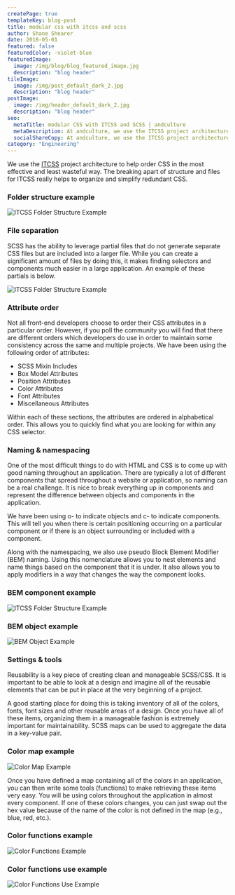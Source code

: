 ```yaml
---
createPage: true
templateKey: blog-post
title: modular css with itcss and scss
author: Shane Shearer
date: 2018-05-01
featured: false
featuredColor: -violet-blue
featuredImage:
  image: /img/blog/blog_featured_image.jpg
  description: "blog header"
tileImage:
  image: /img/post_default_dark_2.jpg
  description: "blog header"
postImage:
  image: /img/header_default_dark_2.jpg
  description: "blog header"
seo:
  metaTitle: modular CSS with ITCSS and SCSS | andculture
  metaDescription: At andculture, we use the ITCSS project architecture to help order CSS in the most efficient way. Breaking apart structure & files helps simplify redundant CSS.
  socialShareCopy: At andculture, we use the ITCSS project architecture to help order CSS in the most efficient way. Breaking apart structure & files helps simplify redundant CSS.
category: "Engineering"
---
```

We use the [ITCSS](https://www.creativebloq.com/web-design/manage-large-css-projects-itcss-101517528) project architecture to help order CSS in the most effective and least wasteful way. The breaking apart of structure and files for ITCSS really helps to organize and simplify redundant CSS.

### Folder structure example
![ITCSS Folder Structure Example](/img/itcss-folder-structure.png)

### File separation
SCSS has the ability to leverage partial files that do not generate separate CSS files but are included into a larger file. While you can create a significant amount of files by doing this, it makes finding selectors and components much easier in a large application. An example of these partials is below.

![ITCSS Folder Structure Example](/img/itcss-code-5.png)

### Attribute order
Not all front-end developers choose to order their CSS attributes in a particular order. However, if you poll the community you will find that there are different orders which developers do use in order to maintain some consistency across the same and multiple projects. We have been using the following order of attributes:

* SCSS Mixin Includes
* Box Model Attributes
* Position Attributes
* Color Attributes
* Font Attributes
* Miscellaneous Attributes

Within each of these sections, the attributes are ordered in alphabetical order. This allows you to quickly find what you are looking for within any CSS selector.

### Naming & namespacing
One of the most difficult things to do with HTML and CSS is to come up with good naming throughout an application. There are typically a lot of different components that spread throughout a website or application, so naming can be a real challenge. It is nice to break everything up in components and represent the difference between objects and components in the application.

We have been using o- to indicate objects and c- to indicate components. This will tell you when there is certain positioning occurring on a particular component or if there is an object surrounding or included with a component.

Along with the namespacing, we also use pseudo Block Element Modifier (BEM) naming. Using this nomenclature allows you to nest elements and name things based on the component that it is under. It also allows you to apply modifiers in a way that changes the way the component looks.

### BEM component example

![ITCSS Folder Structure Example](/img/itcss-code-0.png)


### BEM object example

![BEM Object Example](/img/itcss-code-1.png)

### Settings & tools
Reusability is a key piece of creating clean and manageable SCSS/CSS. It is important to be able to look at a design and imagine all of the reusable elements that can be put in place at the very beginning of a project.

A good starting place for doing this is taking inventory of all of the colors, fonts, font sizes and other reusable areas of a design. Once you have all of these items, organizing them in a manageable fashion is extremely important for maintainability. SCSS maps can be used to aggregate the data in a key-value pair.

### Color map example

![Color Map Example](/img/itcss-code-2.png)

Once you have defined a map containing all of the colors in an application, you can then write some tools (functions) to make retrieving these items very easy. You will be using colors throughout the application in almost every component. If one of these colors changes, you can just swap out the hex value because of the name of the color is not defined in the map (e.g., blue, red, etc.).

### Color functions example

![Color Functions Example](/img/itcss-code-3.png)

### Color functions use example

![Color Functions Use Example](/img/itcss-code-4.png)